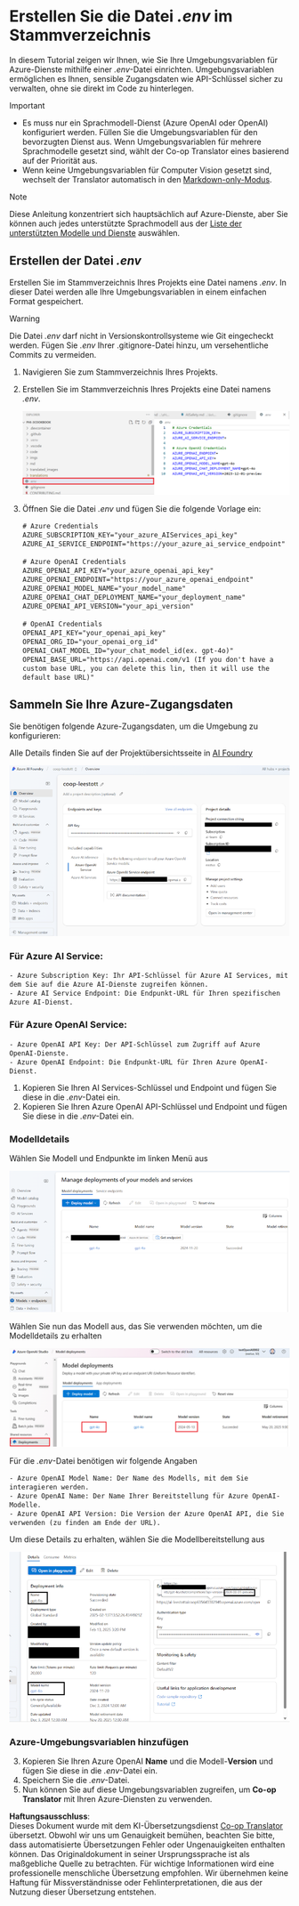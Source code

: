 <!--
CO_OP_TRANSLATOR_METADATA:
{
  "original_hash": "53c99ea0ead7a3500149d4bb96be5811",
  "translation_date": "2025-05-06T17:54:31+00:00",
  "source_file": "getting_started/command-line-guide/create-env-file.md",
  "language_code": "de"
}
-->
# Erstellen Sie die Datei *.env* im Stammverzeichnis

In diesem Tutorial zeigen wir Ihnen, wie Sie Ihre Umgebungsvariablen für Azure-Dienste mithilfe einer *.env*-Datei einrichten. Umgebungsvariablen ermöglichen es Ihnen, sensible Zugangsdaten wie API-Schlüssel sicher zu verwalten, ohne sie direkt im Code zu hinterlegen.

> [!IMPORTANT]
> - Es muss nur ein Sprachmodell-Dienst (Azure OpenAI oder OpenAI) konfiguriert werden. Füllen Sie die Umgebungsvariablen für den bevorzugten Dienst aus. Wenn Umgebungsvariablen für mehrere Sprachmodelle gesetzt sind, wählt der Co-op Translator eines basierend auf der Priorität aus.
> - Wenn keine Umgebungsvariablen für Computer Vision gesetzt sind, wechselt der Translator automatisch in den [Markdown-only-Modus](./markdown-only-mode.md).

> [!NOTE]
> Diese Anleitung konzentriert sich hauptsächlich auf Azure-Dienste, aber Sie können auch jedes unterstützte Sprachmodell aus der [Liste der unterstützten Modelle und Dienste](../README.md#-supported-models-and-services) auswählen.

## Erstellen der Datei *.env*

Erstellen Sie im Stammverzeichnis Ihres Projekts eine Datei namens *.env*. In dieser Datei werden alle Ihre Umgebungsvariablen in einem einfachen Format gespeichert.

> [!WARNING]
> Die Datei *.env* darf nicht in Versionskontrollsysteme wie Git eingecheckt werden. Fügen Sie *.env* Ihrer .gitignore-Datei hinzu, um versehentliche Commits zu vermeiden.

1. Navigieren Sie zum Stammverzeichnis Ihres Projekts.

1. Erstellen Sie im Stammverzeichnis Ihres Projekts eine Datei namens *.env*.

    ![Erstellen der Datei *.env*.](../../../../imgs/create-env.png)

1. Öffnen Sie die Datei *.env* und fügen Sie die folgende Vorlage ein:

    ```plaintext
    # Azure Credentials
    AZURE_SUBSCRIPTION_KEY="your_azure_AIServices_api_key"
    AZURE_AI_SERVICE_ENDPOINT="https://your_azure_ai_service_endpoint"

    # Azure OpenAI Credentials
    AZURE_OPENAI_API_KEY="your_azure_openai_api_key"
    AZURE_OPENAI_ENDPOINT="https://your_azure_openai_endpoint"
    AZURE_OPENAI_MODEL_NAME="your_model_name"
    AZURE_OPENAI_CHAT_DEPLOYMENT_NAME="your_deployment_name"
    AZURE_OPENAI_API_VERSION="your_api_version"

    # OpenAI Credentials
    OPENAI_API_KEY="your_openai_api_key"
    OPENAI_ORG_ID="your_openai_org_id"
    OPENAI_CHAT_MODEL_ID="your_chat_model_id(ex. gpt-4o)"
    OPENAI_BASE_URL="https://api.openai.com/v1 (If you don't have a custom base URL, you can delete this lin, then it will use the default base URL)"
    ```

## Sammeln Sie Ihre Azure-Zugangsdaten

Sie benötigen folgende Azure-Zugangsdaten, um die Umgebung zu konfigurieren:

Alle Details finden Sie auf der Projektübersichtsseite in [AI Foundry](https://ai.azure.com/build/overview)

![Foundry-Übersicht](../../../../imgs/foundry-overview.png)


### Für Azure AI Service:

    - Azure Subscription Key: Ihr API-Schlüssel für Azure AI Services, mit dem Sie auf die Azure AI-Dienste zugreifen können.
    - Azure AI Service Endpoint: Die Endpunkt-URL für Ihren spezifischen Azure AI-Dienst.

### Für Azure OpenAI Service:

    - Azure OpenAI API Key: Der API-Schlüssel zum Zugriff auf Azure OpenAI-Dienste.
    - Azure OpenAI Endpoint: Die Endpunkt-URL für Ihren Azure OpenAI-Dienst.


1. Kopieren Sie Ihren AI Services-Schlüssel und Endpoint und fügen Sie diese in die *.env*-Datei ein.
2. Kopieren Sie Ihren Azure OpenAI API-Schlüssel und Endpoint und fügen Sie diese in die *.env*-Datei ein.

### Modelldetails

Wählen Sie Modell und Endpunkte im linken Menü aus

![FoundryModels](../../../../imgs/gpt-models.png)

Wählen Sie nun das Modell aus, das Sie verwenden möchten, um die Modelldetails zu erhalten

![Modelldetails](../../../../imgs/model-deployment-name.png)

Für die *.env*-Datei benötigen wir folgende Angaben

    - Azure OpenAI Model Name: Der Name des Modells, mit dem Sie interagieren werden.
    - Azure OpenAI Name: Der Name Ihrer Bereitstellung für Azure OpenAI-Modelle.
    - Azure OpenAI API Version: Die Version der Azure OpenAI API, die Sie verwenden (zu finden am Ende der URL).

Um diese Details zu erhalten, wählen Sie die Modellbereitstellung aus

![FoundryModelinfo](../../../../imgs/foundry-model-info.png)

### Azure-Umgebungsvariablen hinzufügen

3. Kopieren Sie Ihren Azure OpenAI **Name** und die Modell-**Version** und fügen Sie diese in die *.env*-Datei ein.
4. Speichern Sie die *.env*-Datei.
5. Nun können Sie auf diese Umgebungsvariablen zugreifen, um **Co-op Translator** mit Ihren Azure-Diensten zu verwenden.

**Haftungsausschluss**:  
Dieses Dokument wurde mit dem KI-Übersetzungsdienst [Co-op Translator](https://github.com/Azure/co-op-translator) übersetzt. Obwohl wir uns um Genauigkeit bemühen, beachten Sie bitte, dass automatisierte Übersetzungen Fehler oder Ungenauigkeiten enthalten können. Das Originaldokument in seiner Ursprungssprache ist als maßgebliche Quelle zu betrachten. Für wichtige Informationen wird eine professionelle menschliche Übersetzung empfohlen. Wir übernehmen keine Haftung für Missverständnisse oder Fehlinterpretationen, die aus der Nutzung dieser Übersetzung entstehen.